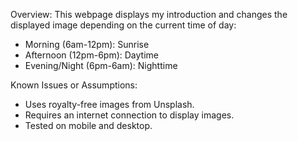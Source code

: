 Overview:
This webpage displays my introduction and changes the displayed image depending on the current time of day:
- Morning (6am-12pm): Sunrise
- Afternoon (12pm-6pm): Daytime
- Evening/Night (6pm-6am): Nighttime

Known Issues or Assumptions:
- Uses royalty-free images from Unsplash.
- Requires an internet connection to display images.
- Tested on mobile and desktop.
